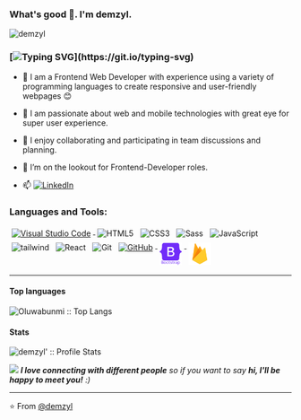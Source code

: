 ### What's good 👋. I'm demzyl.
<img src="https://komarev.com/ghpvc/?username=demzyl" alt="demzyl" />

### [![Typing SVG](https://readme-typing-svg.herokuapp.com?font=comfortaa&color=016EEA&size=24&width=500&lines=+Front+End+Web+Developer;Aspiring+Full-Stack+Developer!;It's+Nice+meeting+you...)](https://git.io/typing-svg)

- :man: I am a Frontend Web Developer with experience using a variety of programming languages to create responsive and user-friendly webpages 😊
- :trident: I am passionate about web and mobile technologies with great eye for super user experience.
- 👯 I enjoy collaborating and participating in team discussions and planning.
- 🤔 I’m on the lookout for Frontend-Developer roles.


- 📫 [![LinkedIn](https://img.shields.io/badge/LinkedIn-%230077B5.svg?&style=for-the-badge&logo=linkedin&logoColor=white)](https://www.linkedin.com/in/oluwabunmi-gbemisoye-053a7822a/)


### Languages and Tools:
<p>
 <a href="https://code.visualstudio.com/download" target="_blank" rel="noreferrer">
 <img src="https://cdn.jsdelivr.net/gh/devicons/devicon/icons/vscode/vscode-original.svg" alt="Visual Studio Code" height="40" style="vertical-align:top; margin:4px"> 
 </a>
<img src="https://cdn.jsdelivr.net/gh/devicons/devicon/icons/html5/html5-original.svg" alt="HTML5" height="40" style="vertical-align:top; margin:4px">
<img src="https://cdn.jsdelivr.net/gh/devicons/devicon/icons/css3/css3-original.svg" alt="CSS3"  height="40" style="vertical-align:top; margin:4px">
<img src="https://cdn.jsdelivr.net/gh/devicons/devicon/icons/sass/sass-original.svg" alt="Sass"  height="40" style="vertical-align:top; margin:4px">
<img src="https://cdn.jsdelivr.net/gh/devicons/devicon/icons/javascript/javascript-original.svg" alt="JavaScript"  height="40" style="vertical-align:top; margin:4px">
<img src="https://www.vectorlogo.zone/logos/tailwindcss/tailwindcss-icon.svg" alt="tailwind"  height="40" style="vertical-align:top; margin:4px">
<img  src="https://cdn.jsdelivr.net/gh/devicons/devicon/icons/react/react-original.svg" alt="React"   height="40" style="vertical-align:top; margin:4px">
<img  src="https://cdn.jsdelivr.net/gh/devicons/devicon/icons/git/git-original.svg" alt="Git"  height="40" style="vertical-align:top; margin:4px">
 <a href="https://github.com/Oluwa-bunmi" target="_blank" rel="noreferrer"> 
<img  src="https://user-images.githubusercontent.com/3369400/139448065-39a229ba-4b06-434b-bc67-616e2ed80c8f.png" alt="GitHub"  height="40" style="vertical-align:top;   margin:4px">
 </a>
 <a href="https://getbootstrap.com" target="_blank" rel="noreferrer">
 <img src="https://raw.githubusercontent.com/devicons/devicon/master/icons/bootstrap/bootstrap-plain-wordmark.svg" alt="bootstrap" height="40"   style="vertical-align:top; margin: 4px" /> 
</a>
 <img src="https://raw.githubusercontent.com/github/explore/80688e429a7d4ef2fca1e82350fe8e3517d3494d/topics/firebase/firebase.png" alt="Firebase" height="40" style="vertical-align:top; margin:4px">

 
 
---



<h4 >Top languages</h4>

<p><img src="https://github-readme-stats.vercel.app/api/top-langs/?username=Oluwa-bunmi&langs_count=10&theme=tokyonight&layout=compact" alt="Oluwabunmi :: Top Langs" /></p>

<h4 >Stats</h4>

<p><img src="https://github-readme-stats.vercel.app/api?username=demzyl&show_icons=true&theme=synthwave" alt="demzyl' :: Profile Stats" /></p>

<img src="https://media.giphy.com/media/LnQjpWaON8nhr21vNW/giphy.gif" width="60"> <em><b>I love connecting with different people</b> so if you want to say <b>hi, I'll be happy to meet you!</b> :)</em>

---

⭐️ From [@demzyl](https://github.com/Oluwa-bunmi)
